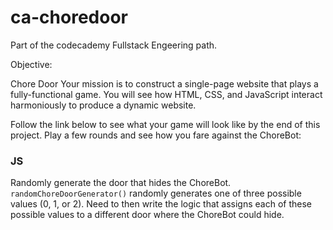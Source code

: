 # ca-choredoor

Part of the codecademy Fullstack Engeering path.

Objective: 

Chore Door
Your mission is to construct a single-page website that plays a fully-functional game. You will see how HTML, CSS, and JavaScript interact harmoniously to produce a dynamic website.

Follow the link below to see what your game will look like by the end of this project. Play a few rounds and see how you fare against the ChoreBot:

### JS

Randomly generate the door that hides the ChoreBot.
`randomChoreDoorGenerator()` randomly generates one of three possible values (0, 1, or 2). Need to then write the logic that assigns each of these possible values to a different door where the ChoreBot could hide.